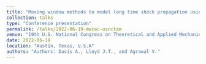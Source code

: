 ```yaml
---
title: "Moving window methods to model long time shock propagation using concurrent atomistic continuum method"
collection: talks
type: "Conference presentation"
permalink: /talks/2022-06-19-mwcac-usnctam
venue: "19th U.S. National Congress on Theoretical and Applied Mechanics"
date: 2022-06-19
location: "Austin, Texas, U.S.A"
authors: "Authors: Davis A., Lloyd J.T., and Agrawal V."
---
```

